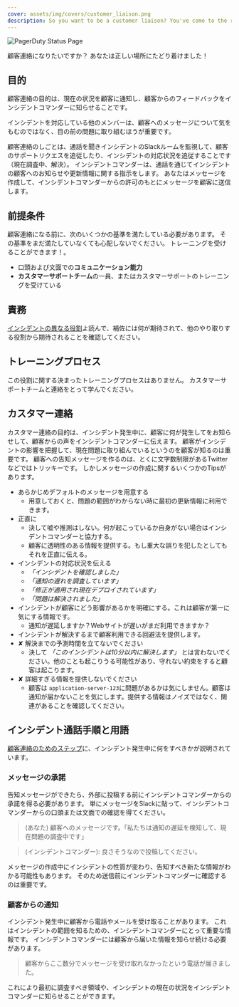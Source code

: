 ```yaml
---
cover: assets/img/covers/customer_liaison.png
description: So you want to be a customer liaison? You've come to the right place!
---
```

![PagerDuty Status Page](../assets/img/headers/status_page.jpg)


顧客連絡になりたいですか？
あなたは正しい場所にたどり着けました！

## 目的

顧客連絡の目的は、現在の状況を顧客に通知し、顧客からのフィードバックをインシデントコマンダーに知らせることです。

インシデントを対応している他のメンバーは、顧客へのメッセージについて気をもむのではなく、目の前の問題に取り組むほうが重要です。

顧客連絡のしごとは、通話を聞きインシデントのSlackルームを監視して、顧客のサポートリクエスを追従したり、インシデントの対応状況を追従することです（現在調査中、解決）。
インシデントコマンダーは、通話を通じてインシデントの顧客へのお知らせや更新情報に関する指示をします。
あなたはメッセージを作成して、インシデントコマンダーからの許可のもとにメッセージを顧客に送信します。

## 前提条件

顧客連絡になる前に、次のいくつかの基準を満たしている必要があります。
その基準をまだ満たしていなくても心配しないでください。
トレーニングを受けることができます！。

* 口頭および文面での**コミュニケーション能力**
* **カスタマーサポートチーム**の一員、またはカスタマーサポートのトレーニングを受けている

## 責務

[インシデントの異なる役割](/before/different_roles.md)よ読んで、補佐には何が期待されて、他のやり取りする役割から期待されることを確認してください。

## トレーニングプロセス

この役割に関する決まったトレーニングプロセスはありません。
カスタマーサポートチームと連絡をとって学んでください。

## カスタマー連絡

カスタマー連絡の目的は、インシデント発生中に、顧客に何が発生してをお知らせして、顧客からの声をインシデントコマンダーに伝えます。
顧客がインシデントの影響を把握して、現在問題に取り組んでいるというのを顧客が知るのは重要です。
顧客への告知メッセージを作るのは、とくに文字数制限があるTwitterなどではトリッキーです。
しかしメッセージの作成に関するいくつかのTipsがあります。

* あらかじめデフォルトのメッセージを用意する
    * 用意しておくと、問題の範囲がわからない時に最初の更新情報に利用できます。
* 正直に
    * 決して嘘や推測はしない。何が起こっているか自身がない場合はインシデントコマンダーと協力する。
    * 顧客に透明性のある情報を提供する。もし重大な誤りを犯したとしてもそれを正直に伝える。
* インシデントの対応状況を伝える
    * _「インシデントを確認しました」_
    * _「通知の遅れを調査しています」_
    * _「修正が適用され現在デプロイされています」_
    * _「問題は解決されました」_
* インシデントが顧客にどう影響があるかを明確にする。これは顧客が第一に気にする情報です。
    * 通知が遅延しますか？Webサイトが遅いがまだ利用できますか？
* インシデントが解決するまで顧客利用できる回避法を提供します。
* <span class="bad">&#x2718;</span> 解決までの予測時間を立てないでください
    * 決して _「このインシデントは10分以内に解決します」_ とは言わないでください。他のことも起こりうる可能性があり、守れない約束をすると顧客は起こります。
* <span class="bad">&#x2718;</span> 詳細すぎる情報を提供しないでください
    * 顧客は `application-server-123`に問題があるかは気にしません。顧客は通知が届かないことを気にします。提供する情報はノイズではなく、関連があることを確認してください。

## インシデント通話手順と用語

[顧客連絡のためのステップ](/during/during_an_incident.md)に、インシデント発生中に何をすべきかが説明されています。

### メッセージの承諾

告知メッセージができたら、外部に投稿する前にインシデントコマンダーからの承諾を得る必要があります。
単にメッセージをSlackに貼って、インシデントコマンダーからの口頭または文面での確認を得てください。

> (あなた) 顧客へのメッセージです。「私たちは通知の遅延を検知して、現在問題の調査中です」

> (インシデントコマンダー): 良さそうなので投稿してください。

メッセージの作成中にインシデントの性質が変わり、告知すべき新たな情報がわかる可能性もあります。
そのため送信前にインシデントコマンダーに確認するのは重要です。

### 顧客からの通知

インシデント発生中に顧客から電話やメールを受け取ることがあります。
これはインシデントの範囲を知るための、インシデントコマンダーにとって重要な情報です。
インシデントコマンダーには顧客から届いた情報を知らせ続ける必要があります。

> 顧客からここ数分でメッセージを受け取れなかったという電話が届きました。

これにより最初に調査すべき領域や、インシデントの現在の状況をインシデントコマンダーに知らせることができます。
